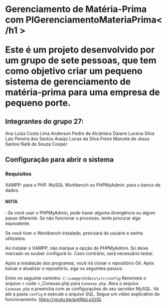 <h1>Gerenciamento de Matéria-Prima com PIGerenciamentoMateriaPrima< /h1 >

Este é um projeto desenvolvido por um grupo de sete pessoas, que tem como objetivo criar um pequeno sistema de gerenciamento de matéria-prima para uma empresa de pequeno porte.

<h2>Integrantes do grupo 27:</h2>

Ana Luíza Costa Lima
Anderson Pedro de Alcântara
Daiane Lucena Silva
Laís Pereira dos Santos Araújo
Lucas da Silva Freire
Marcela de Jesus Santos
Natã de Souza Cooper
<h2>Configuração para abrir o sistema</h2>

<h3 >Requisitos</h3>

XAMPP: para o PHP.
MySQL Workbench ou PHPMyAdmin: para o banco de dados.
<h4>NOTA</h4>: Se você usar o PHPMyAdmin, pode haver alguma divergência ou algum passo diferente. Se não funcionar o processo, tente procurar algo equivalente.

Se você tiver o Workbench instalado, precisará do usuário e senha utilizados.

Ao instalar o XAMPP, não marque a opção do PHPMyAdmin. Só deixe marcado se souber configurá-lo. Caso contrário, será necessário testar.

Após a instalação dos programas, você irá clonar o repositório Git. Após baixar e atualizar o repositório, siga os seguintes passos:

Entre no seguinte caminho: <code>C:\xampp\htdocs\src\config</code>
Renomeie o arquivo < code >_Conexao.php</code> para <code>Conexao.php</code>.
Abra o arquivo <code>Conexao.php</code> e preencha com as configurações do seu servidor MySQL.
Vá até a pasta <code>config</code> e execute o arquivo SQL.
Segue um vídeo explicativo do funcionamento: https://youtu.be/amNtsLg2zIQ.
